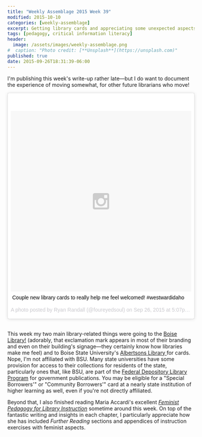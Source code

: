 ```yaml
---
title: "Weekly Assemblage 2015 Week 39"
modified: 2015-10-10
categories: [weekly-assemblage]
excerpt: Getting library cards and appreciating some unexpected aspects of Maria Accardi's _Feminist Pedagogy for Library Instruction._
tags: [pedagogy, critical information literacy]
header:
  image: /assets/images/weekly-assemblage.png
#  caption: "Photo credit: [**Unsplash**](https://unsplash.com)"
published: true
date: 2015-09-26T18:31:39-06:00
---
```

I'm publishing this week's write-up rather late—but I do want to document the experience of moving somewhat, for other future librarians who move!  

<blockquote class="instagram-media" data-instgrm-captioned data-instgrm-version="4" style=" background:#FFF; border:0; border-radius:3px; box-shadow:0 0 1px 0 rgba(0,0,0,0.5),0 1px 10px 0 rgba(0,0,0,0.15); margin: 1px; max-width:658px; padding:0; width:99.375%; width:-webkit-calc(100% - 2px); width:calc(100% - 2px);"><div style="padding:8px;"> <div style=" background:#F8F8F8; line-height:0; margin-top:40px; padding:50.0% 0; text-align:center; width:100%;"> <div style=" background:url(data:image/png;base64,iVBORw0KGgoAAAANSUhEUgAAACwAAAAsCAMAAAApWqozAAAAGFBMVEUiIiI9PT0eHh4gIB4hIBkcHBwcHBwcHBydr+JQAAAACHRSTlMABA4YHyQsM5jtaMwAAADfSURBVDjL7ZVBEgMhCAQBAf//42xcNbpAqakcM0ftUmFAAIBE81IqBJdS3lS6zs3bIpB9WED3YYXFPmHRfT8sgyrCP1x8uEUxLMzNWElFOYCV6mHWWwMzdPEKHlhLw7NWJqkHc4uIZphavDzA2JPzUDsBZziNae2S6owH8xPmX8G7zzgKEOPUoYHvGz1TBCxMkd3kwNVbU0gKHkx+iZILf77IofhrY1nYFnB/lQPb79drWOyJVa/DAvg9B/rLB4cC+Nqgdz/TvBbBnr6GBReqn/nRmDgaQEej7WhonozjF+Y2I/fZou/qAAAAAElFTkSuQmCC); display:block; height:44px; margin:0 auto -44px; position:relative; top:-22px; width:44px;"></div></div> <p style=" margin:8px 0 0 0; padding:0 4px;"> <a href="https://instagram.com/p/8HQOpIxURH/" style=" color:#000; font-family:Arial,sans-serif; font-size:14px; font-style:normal; font-weight:normal; line-height:17px; text-decoration:none; word-wrap:break-word;" target="_top">Couple new library cards to really help me feel welcomed! #westwardidaho</a></p> <p style=" color:#c9c8cd; font-family:Arial,sans-serif; font-size:14px; line-height:17px; margin-bottom:0; margin-top:8px; overflow:hidden; padding:8px 0 7px; text-align:center; text-overflow:ellipsis; white-space:nowrap;">A photo posted by Ryan Randall (@foureyedsoul) on <time style=" font-family:Arial,sans-serif; font-size:14px; line-height:17px;" datetime="2015-09-27T00:07:10+00:00">Sep 26, 2015 at 5:07pm PDT</time></p></div></blockquote>
<script async defer src="//platform.instagram.com/en_US/embeds.js"></script>  
 &nbsp; 
  
This week my two main library-related things were going to the [Boise Library!](http://www.boisepubliclibrary.org/) (adorably, that exclamation mark appears in most of their branding and even on their building's signage—they certainly know how libraries make me feel) and to Boise State University's [Albertsons Library ](http://library.boisestate.edu/) for cards. Nope, I'm not affiliated with BSU. Many state universities have some provision for access to their collections for residents of the state, particularly ones that, like BSU, are part of the [Federal Depository Library Program](http://library.boisestate.edu/about/colldev.php#government) for government publications. You may be eligible for a "Special Borrowers'" or "Community Borrowers'" card at a nearly state institution of higher learning as well, even if you're not directly affiliated.     

Beyond that, I also finished reading Maria Accardi's excellent [_Feminist Pedagogy for Library Instruction_](https://www.worldcat.org/title/feminist-pedagogy-for-library-instruction/oclc/847529221) sometime around this week. On top of the fantastic writing and insights in each chapter, I particularly appreciate how she has included *Further Reading* sections and appendices of instruction exercises with feminist aspects.   
